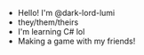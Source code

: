 - Hello! I'm @dark-lord-lumi
- they/them/theirs
- I'm learning C# lol
- Making a game with my friends!
  

<!---
dark-lord-lumi/dark-lord-lumi is a ✨ special ✨ repository because its `README.md` (this file) appears on your GitHub profile.
You can click the Preview link to take a look at your changes.
--->
